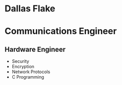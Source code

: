 # Dallas Flake
# Communications Engineer
## Hardware Engineer
- Security
- Encryption
- Network Protocols
- C Programming
